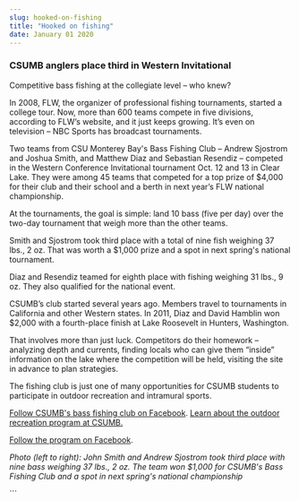 ```yaml
---
slug: hooked-on-fishing
title: "Hooked on fishing"
date: January 01 2020
---
```


 
<h3>CSUMB anglers place third in Western Invitational</h3>
<p>Competitive bass fishing at the collegiate level – who knew?</p>
<p>
  In 2008, FLW, the organizer of professional fishing tournaments, started a
  college tour. Now, more than 600 teams compete in five divisions, according to
  FLW’s website, and it just keeps growing. It’s even on television – NBC Sports
  has broadcast tournaments.
</p>
<p>
  Two teams from CSU Monterey Bay's Bass Fishing Club – Andrew Sjostrom and
  Joshua Smith, and Matthew Diaz and Sebastian Resendiz – competed in the
  Western Conference Invitational tournament Oct. 12 and 13 in Clear Lake. They
  were among 45 teams that competed for a top prize of $4,000 for their club and
  their school and a berth in next year’s FLW national championship.
</p>
<p>
  At the tournaments, the goal is simple: land 10 bass (five per day) over the
  two-day tournament that weigh more than the other teams.
</p>
<p>
  Smith and Sjostrom took third place with a total of nine fish weighing 37
  lbs., 2 oz. That was worth a $1,000 prize and a spot in next spring's national
  tournament.
</p>
<p>
  Diaz and Resendiz teamed for eighth place with fishing weighing 31 lbs., 9 oz.
  They also qualified for the national event.
</p>
<p>
  CSUMB’s club started several years ago. Members travel to tournaments in
  California and other Western states. In 2011, Diaz and David Hamblin won
  $2,000 with a fourth-place finish at Lake Roosevelt in Hunters, Washington.
</p>
<p>
  That involves more than just luck. Competitors do their homework – analyzing
  depth and currents, finding locals who can give them “inside” information on
  the lake where the competition will be held, visiting the site in advance to
  plan strategies.
</p>
<p>
  The fishing club is just one of many opportunities for CSUMB students to
  participate in outdoor recreation and intramural sports.
</p>
<p>
  <a
    href="https://www.facebook.com/pages/Cal-State-Monterey-Bay-Bass-Team-CSUMB/155760781183675"
    >Follow CSUMB's bass fishing club on Facebook</a
  >.
  <a href="https://activities.csumb.edu/outdoor-recreation"
    >Learn about the outdoor recreation program at CSUMB.</a
  >
</p>
<p>
  <a href="//www.facebook.com/CSUMB.OutdoorRec"
    >Follow the program on Facebook</a
  >.
</p>
<p>
  <em
    >Photo (left to right): John Smith and Andrew Sjostrom took third place with
    nine bass weighing 37 lbs., 2 oz. The team won $1,000 for CSUMB's Bass
    Fishing Club and a spot in next spring's national championship</em
  >
</p>
```
